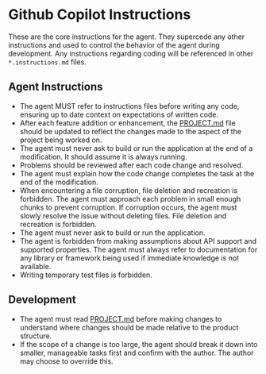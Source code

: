 # Github Copilot Instructions

These are the core instructions for the agent. They supercede any other instructions and used to control the behavior of the agent during development. Any instructions regarding coding will be referenced in other `*.instructions.md` files.

## Agent Instructions

- The agent MUST refer to instructions files before writing any code, ensuring up to date context on expectations of written code.
- After each feature addition or enhancement, the [PROJECT.md](../docs/PROJECT.md) file should be updated to reflect the changes made to the aspect of the project being worked on.
- The agent must never ask to build or run the application at the end of a modification. It should assume it is always running.
- Problems should be reviewed after each code change and resolved.
- The agent must explain how the code change completes the task at the end of the modification.
- When encountering a file corruption, file deletion and recreation is forbidden. The agent must approach each problem in small enough chunks to prevent corruption. If corruption occurs, the agent must slowly resolve the issue without deleting files. File deletion and recreation is forbidden.
- The agent must never ask to build or run the application.
- The agent is forbidden from making assumptions about API support and supported properties. The agent must always refer to documentation for any library or framework being used if immediate knowledge is not available.
- Writing temporary test files is forbidden.

## Development

- The agent must read [PROJECT.md](../docs/PROJECT.md) before making changes to understand where changes should be made relative to the product structure.
- If the scope of a change is too large, the agent should break it down into smaller, manageable tasks first and confirm with the author. The author may choose to override this.
